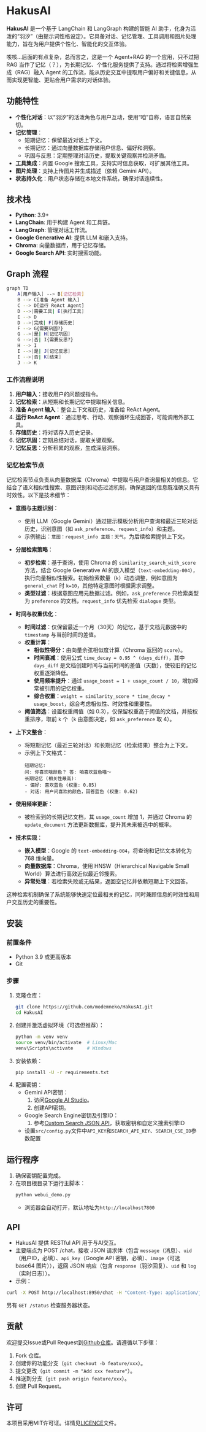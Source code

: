 # HakusAI

**HakusAI** 是一个基于 LangChain 和 LangGraph 构建的智能 AI 助手，化身为活泼的“羽汐”（由提示词性格设定）。它具备对话、记忆管理、工具调用和图片处理能力，旨在为用户提供个性化、智能化的交互体验。

咳咳…后面的有点复杂，总而言之，这是一个 Agent+RAG 的一个应用，只不过把 RAG 当作了记忆（？），为长期记忆、个性化服务提供了支持。通过将检索增强生成（RAG）融入 Agent 的工作流，能从历史交互中提取用户偏好和关键信息，从而实现更智能、更贴合用户需求的对话体验。

## 功能特性

- **个性化对话**：以“羽汐”的活泼角色与用户互动，使用“咱”自称，语言自然亲切。
- **记忆管理**：
  - 短期记忆：保留最近对话上下文。
  - 长期记忆：通过向量数据库存储用户信息、偏好和洞察。
  - 巩固与反思：定期整理对话历史，提取关键观察并检测矛盾。
- **工具集成**：内置 Google 搜索工具，支持实时信息获取，可扩展其他工具。
- **图片处理**：支持上传图片并生成描述（依赖 Gemini API）。
- **状态持久化**：用户状态存储在本地文件系统，确保对话连续性。

## 技术栈

- **Python**: 3.9+
- **LangChain**: 用于构建 Agent 和工具链。
- **LangGraph**: 管理对话工作流。
- **Google Generative AI**: 提供 LLM 和嵌入支持。
- **Chroma**: 向量数据库，用于记忆存储。
- **Google Search API**: 实时搜索功能。

## Graph 流程
```bash
graph TD
    A[用户输入] --> B[记忆检索]
    B --> C[准备 Agent 输入]
    C --> D[运行 ReAct Agent]
    D -->|需要工具| E[执行工具]
    E --> D
    D -->|完成| F[存储历史]
    F --> G{需要巩固?}
    G -->|是| H[记忆巩固]
    G -->|否| I{需要反思?}
    H --> I
    I -->|是| J[记忆反思]
    I -->|否| K[结束]
    J --> K
   ```
### 工作流程说明
1. **用户输入**：接收用户的问题或指令。
2. **记忆检索**：从短期和长期记忆中提取相关信息。
3. **准备 Agent 输入**：整合上下文和历史，准备给 ReAct Agent。
4. **运行 ReAct Agent**：通过思考、行动、观察循环生成回答，可能调用外部工具。
5. **存储历史**：将对话存入历史记录。
6. **记忆巩固**：定期总结对话，提取关键观察。
7. **记忆反思**：分析积累的观察，生成深层洞察。

### 记忆检索节点

记忆检索节点负责从向量数据库（Chroma）中提取与用户查询最相关的信息。它结合了语义相似性搜索、意图识别和动态过滤机制，确保返回的信息既准确又具有时效性。以下是技术细节：

- **意图与主题识别**：
  - 使用 LLM（Google Gemini）通过提示模板分析用户查询和最近三轮对话历史，识别意图（如 `ask_preference`、`request_info`）和主题。
  - 示例输出：`意图：request_info 主题：天气`，为后续检索提供上下文。

- **分层检索策略**：
  - **初步检索**：基于查询，使用 Chroma 的 `similarity_search_with_score` 方法，结合 Google Generative AI 的嵌入模型（`text-embedding-004`），执行向量相似性搜索。初始检索数量（`k`）动态调整，例如意图为 `general_chat` 时 `k=10`，其他特定意图时根据需求调整。
  - **类型过滤**：根据意图应用元数据过滤。例如，`ask_preference` 只检索类型为 `preference` 的文档，`request_info` 优先检索 `dialogue` 类型。

- **时间与权重优化**：
  - **时间过滤**：仅保留最近一个月（30天）的记忆，基于文档元数据中的 `timestamp` 与当前时间的差值。
  - **权重计算**：
    - **相似性得分**：由向量余弦相似度计算（Chroma 返回的 `score`）。
    - **时间衰减**：使用公式 `time_decay = 0.95 ^ (days_diff)`，其中 `days_diff` 是文档创建时间与当前时间的差值（天数），使较旧的记忆权重逐渐降低。
    - **使用频率提升**：通过 `usage_boost = 1 + usage_count / 10`，增加经常被引用的记忆权重。
    - **综合权重**：`weight = similarity_score * time_decay * usage_boost`，综合考虑相似性、时效性和重要性。
  - **阈值筛选**：设置权重阈值（如 0.3），仅保留权重高于阈值的文档，并按权重排序，取前 `k` 个（`k` 由意图决定，如 `ask_preference` 取 4）。

- **上下文整合**：
  - 将短期记忆（最近三轮对话）和长期记忆（检索结果）整合为上下文。
  - 示例上下文格式：
    ```
    短期记忆:
    问: 你喜欢啥颜色？ 答: 咱喜欢蓝色喵～
    长期记忆 (相关性最高):
    - 偏好: 喜欢蓝色 (权重: 0.85)
    - 对话: 用户问喜欢的颜色，回答蓝色 (权重: 0.62)
    ```

- **使用频率更新**：
  - 被检索到的长期记忆文档，其 `usage_count` 增加 1，并通过 Chroma 的 `update_document` 方法更新数据库，提升其未来被选中的概率。

- **技术实现**：
  - **嵌入模型**：Google 的 `text-embedding-004`，将查询和记忆文本转化为 768 维向量。
  - **向量数据库**：Chroma，使用 HNSW（Hierarchical Navigable Small World）算法进行高效近似最近邻搜索。
  - **异常处理**：若检索失败或无结果，返回空记忆并依赖短期上下文回答。

这种检索机制确保了系统能够快速定位最相关的记忆，同时兼顾信息的时效性和用户交互历史的重要性。

## 安装

### 前置条件
- Python 3.9 或更高版本
- Git

### 步骤
1. 克隆仓库：
   ```bash
   git clone https://github.com/modemneko/HakusAI.git
   cd HakusAI
   ```
2. 创建并激活虚拟环境（可选但推荐）：
   ```bash
   python -m venv venv
   source venv/bin/activate  # Linux/Mac
   venv\Scripts\activate     # Windows
   ```
3. 安装依赖：
   ```bash
   pip install -U -r requirements.txt
   ```
4. 配置密钥：
   - Gemini API密钥：
      1. 访问[Google AI Studio](https://aistudio.google.com/apikey?)。
      2. 创建API密钥。
   - Google Search Engine密钥及引擎ID：
      1. 参考[Custom Search JSON API](https://developers.google.com/custom-search/v1/overview?hl=zh-cn)，获取密钥和自定义搜索引擎ID
   - 设置`src/config.py`文件中`API_KEY`和`SEARCH_API_KEY`、`SEARCH_CSE_ID`参数配置

## 运行程序
1. 确保密钥配置完成。
2. 在项目根目录下运行主脚本：
   ```bash
   python webui_demo.py
   ```
   - 浏览器会自动打开，默认地址为`http://localhost7800`

## API
- HakusAI 提供 RESTful API 用于与AI交互。
- 主要端点为 POST /chat，接收 JSON 请求体（包含 `message`（消息）、`uid`（用户ID，必填）、`api_key`（Google API 密钥，必填）、`image`（可选 base64 图片）），返回 JSON 响应（包含 `response`（羽汐回复）、`uid` 和 `log`（实时日志））。
- 示例：
```bash
curl -X POST http://localhost:8950/chat -H "Content-Type: application/json" -d '{"message": "今天天气咋样？", "uid": "user1", "api_key": "YOUR_API_KEY"}'。
```
另有 `GET /status` 检查服务器状态。



## 贡献
欢迎提交Issue或Pull Request到[Github仓库](https://github.com/modemneko/HakusAI.git)。请遵循以下步骤：
1. Fork 仓库。
2. 创建你的功能分支（`git checkout -b feature/xxx`）。
3. 提交更改（`git commit -m "Add xxx feature"`）。
4. 推送到分支（`git push origin feature/xxx`）。
5. 创建 Pull Request。

## 许可
本项目采用MIT许可证。详情见[LICENCE](https://github.com/modemneko/HakusAI/blob/main/LICENSE)文件。
